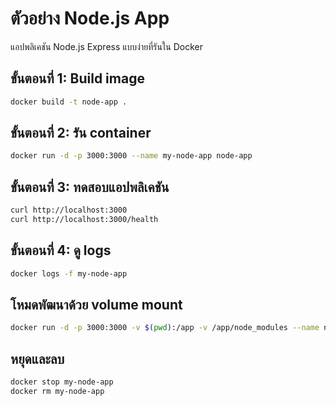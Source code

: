 # ตัวอย่าง Node.js App

แอปพลิเคชัน Node.js Express แบบง่ายที่รันใน Docker

## ขั้นตอนที่ 1: Build image

```bash
docker build -t node-app .
```

## ขั้นตอนที่ 2: รัน container

```bash
docker run -d -p 3000:3000 --name my-node-app node-app
```

## ขั้นตอนที่ 3: ทดสอบแอปพลิเคชัน

```bash
curl http://localhost:3000
curl http://localhost:3000/health
```

## ขั้นตอนที่ 4: ดู logs

```bash
docker logs -f my-node-app
```

## โหมดพัฒนาด้วย volume mount

```bash
docker run -d -p 3000:3000 -v $(pwd):/app -v /app/node_modules --name node-dev node-app npm run dev
```

## หยุดและลบ

```bash
docker stop my-node-app
docker rm my-node-app
```

